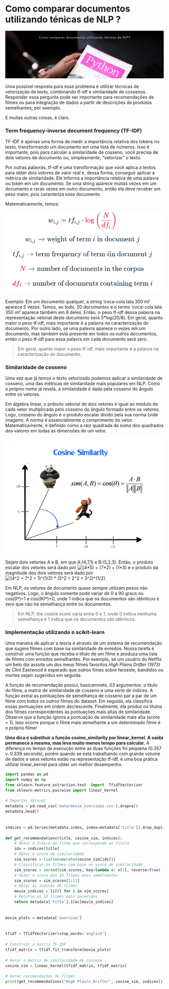 Como comparar documentos utilizando ténicas de NLP ?
================
![](www/image1.png)

Uma possível resposta para esse problema é utilizar técnicas de
vetorização de texto, combinando tf-idf e similaridade de cossenos.
Responder essa pergunta pode ser importante para recomendações de filmes
ou para integração de dados a partir de descrições de
produtos semelhantes, por exemplo. 

E muitas outras coisas, é claro.

### Term frequency-inverse document frequency (TF-IDF)

TF-IDF é apenas uma forma de medir a importância relativa dos tokens no
texto, transformando um documento em uma lista de números. Isso é
importante, pois para calcular a similaridade de cosseno, você precisa
de dois vetores de documento ou, simplesmente, “vetorizar” o texto.

Por outras palavras, tf-idf é uma transformação que você aplica a textos
para obter dois vetores de valor real e, dessa forma, conseguir aplicar
a métrica de similaridade. Ele informa a importância relativa de uma
palavra ou token em um documento. Se uma string aparece muitas vezes em
um documento e raras vezes em outro documento, então ela deve receber um
peso maior, pois caracteriza esse documento.

Matematicamente, temos:

![](www/math.png)

Exemplo: Em um documento qualquer, a string ‘coca-cola lata 350 ml’
aparece 5 vezes. Temos, ao todo, 20 documentos e o termo ‘coca-cola lata
350 ml’ aparece também em 8 deles. Então, o peso tf-idf dessa palavra na
representação vetorial deste documento será 5\*log(20/8). Em geral,
quanto maior o peso tf-idf, mais importante é a palavra na
caracterização do documento. Por outro lado, se uma palavra aparece n
vezes em um documento, mas também está presente em todos os outros
documentos, então o peso tf-idf para essa palavra em cada documento será
zero.

> Em geral, quanto maior o peso tf-idf, mais importante é a palavra na
> caracterização do documento.

### Similaridade de cosseno

Uma vez que já temos o texto vetorizado podemos aplicar a similaridade
de cosseno, uma das métricas de similaridade mais populares em NLP. Como
o próprio nome já revela, a similaridade é dada pela cosseno do ângulo
entre os vetores.

Em álgebra linear, o prdouto vetorial de dois vetores é igual ao módulo
de cada vetor multiplicado pelo cosseno do ângulo formado entre os
vetores. Logo, cosseno do ângulo é o produto escalar divido pela sua
norma (vide imagem). A norma é essencialmente o comprimento do vetor.
Matematicamente, é definido como a raiz quadrada da soma dos quadrados
dos valores em todas as dimensões de um vetor.

![](www/fig2.png)

Sejam dois vetories A e B, em que A:(4,7,1) e B:(5,2,3). Então, o
produto escalar dos vetores será dado por
<img src="https://latex.codecogs.com/svg.image?(4*5)&space;&plus;&space;(7*2)&space;&plus;&space;(1*3)" title="(4*5) + (7*2) + (1*3)" />
e o produto da magnitude dos dois vetores será dado por
<img src="https://latex.codecogs.com/svg.image?(4^2&space;&plus;&space;7^2&space;&plus;&space;1)^{1/2}&space;*&space;(5^2&space;&plus;&space;2^2&space;&plus;&space;3^2)^{1/2}" title="(4^2 + 7^2 + 1)^{1/2} * (5^2 + 2^2 + 3^2)^{1/2}" />

Em NLP, os vetores de documento quase sempre utilizam pesos não
negativos. Logo, o ângulo somente pode variar de 0 a 90 graus ou
cos(0º)=1 e cos(90º)=0, onde 1 indica que os documentos são idênticos e
zero que não há semelhança entre os documentos.

> Em NLP, the cosine score varia entre 0 e 1, onde 0 indica nenhuma
> semelhança e 1 indica que os documentos são idênticos.

### Implementação utilizando o scikit-learn

Uma maneira de aplicar a teoria é através de um sistema de recomendação
que sugere filmes com base na similaridade de enredos. Nossa tarefa é
construir uma função que receba o título de um filme e produza uma lista
de filmes com enredos semelhantes. Por exemplo, se um usuário do Netflix
um belo dia asssite um dos meus filmes favoritos *High Plains Drifter*
(1973) de Clint Eastwood é esperado que outros fimes sobre faroeste,
bandidos ou mortes sejam sugeridos em seguida.

A função de recomendação possui, basicamnete, 03 argumentos: o título do
filme, a matriz de similaridade de cosseno e uma série de índices. A
função extrai as pontuações de semelhança de cosseno par a par de um
filme com todos os outros filmes do dataset. Em seguida, ela classifica
essas pontuações em ordem decrescente. Finalmente, ela produz os títulos
dos filmes correspondentes às pontuações mais altas de similaridade.
Observe que a função ignora a pontuação de similaridade mais alta (score
= 1). Isso ocorre porque o filme mais semelhante a um determinado filme
é o próprio filme!

**Uma dica é substituir a função cosine_similarity por linear_kernel. A
saída permanece a mesma, mas leva muito menos tempo para calcular.** A
diferença no tempo de execução entre as duas funções foi pequena (0.357
v. 0.339 seconds), porém quando se está trabalhando com grande volume de
dados e seus vetores estão na representação tf-idf, é uma boa prática
utilizar linear_kernel para obter um melhor desempenho.

``` python
import pandas as pd
import numpy as np
from sklearn.feature_extraction.text  import  TfidfVectorizer
from sklearn.metrics.pairwise import linear_kernel

# Importar dataset
metadata = pd.read_csv('data/movie_overviews.csv').dropna()
metadata.head()


indices = pd.Series(metadata.index, index=metadata['title']).drop_duplicates()

def get_recommendations(title, cosine_sim, indices):
    # Obter o índice do filme que corresponde ao título
    idx = indices[title]
    # Obter o score de similaridade
    sim_scores = list(enumerate(cosine_sim[idx]))
    # Classificar os filmes com base no score de similaridade
    sim_scores = sorted(sim_scores, key=lambda x: x[1], reverse=True)
    # Obter o score dos 10 filmes mais semelhantes
    sim_scores = sim_scores[1:11]
    # Obter os índices de filmes
    movie_indices = [i[0] for i in sim_scores]
    # Retorna os 10 filmes mais parecidos
    return metadata['title'].iloc[movie_indices]


movie_plots = metadata['overview']


tfidf = TfidfVectorizer(stop_words='english')

# Construir a matriz TF-IDF
tfidf_matrix = tfidf.fit_transform(movie_plots)

# Gerar a matriz de similaridade de cosseno
cosine_sim = linear_kernel(tfidf_matrix, tfidf_matrix)

# Gerar recomendações de filmes
print(get_recommendations("High Plains Drifter", cosine_sim, indices))
```
